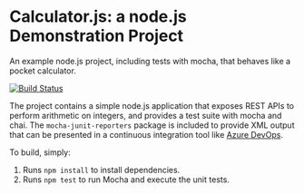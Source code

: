 Calculator.js: a node.js Demonstration Project
==============================================
An example node.js project, including tests with mocha, that behaves like
a pocket calculator.

[![Build Status](https://dev.azure.com/drewkrekaz400/Integrating%20External%20Source%20Control%20with%20Azure%20Pipelines/_apis/build/status/drew-krek-az400.calculator?branchName=master)](https://dev.azure.com/drewkrekaz400/Integrating%20External%20Source%20Control%20with%20Azure%20Pipelines/_build/latest?definitionId=10&branchName=master)

The project contains a simple node.js application that exposes REST APIs
to perform arithmetic on integers, and provides a test suite with mocha
and chai.  The `mocha-junit-reporters` package is included to provide XML
output that can be presented in a continuous integration tool like
[Azure DevOps](https://azure.com/devops).

To build, simply:

1. Runs `npm install` to install dependencies.
2. Runs `npm test` to run Mocha and execute the unit tests.

